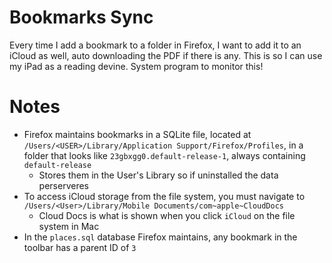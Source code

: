 # Bookmarks Sync
Every time I add a bookmark to a folder in Firefox, I want to add it to an iCloud as well, auto downloading the PDF if there is any. This is so I can use my iPad as a reading devine. System program to monitor this!

# Notes
* Firefox maintains bookmarks in a SQLite file, located at `/Users/<USER>/Library/Application Support/Firefox/Profiles`, in a folder that looks like `23gbxgg0.default-release-1`, always containing `default-release`
    * Stores them in the User's Library so if uninstalled the data perserveres
* To access iCloud storage from the file system, you must navigate to `/Users/<User>/Library/Mobile Documents/com~apple~CloudDocs`
    * Cloud Docs is what is shown when you click `iCloud` on the file system in Mac
* In the `places.sql` database Firefox maintains, any bookmark in the toolbar has a parent ID of `3`
